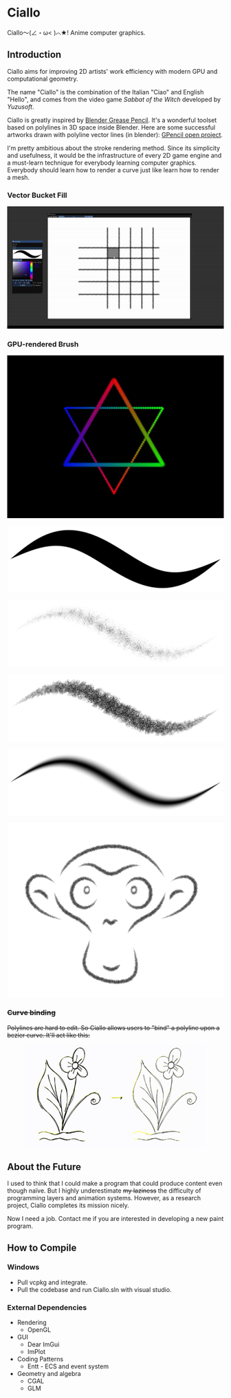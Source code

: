 # Ciallo

Ciallo～(∠・ω< )⌒★! Anime computer graphics.

## Introduction

Ciallo aims for improving 2D artists' work efficiency with modern GPU and computational geometry. 

The name "Ciallo" is the combination of the Italian "Ciao" and English "Hello", and comes from the video game *Sabbat of the Witch* developed by *Yuzusoft*.

Ciallo is greatly inspired by [Blender Grease Pencil](https://docs.blender.org/manual/en/latest/grease_pencil/introduction.html). It's a wonderful toolset based on polylines in 3D space inside Blender. Here are some successful artworks drawn with polyline vector lines (in blender): [GPencil open project](https://cloud.blender.org/p/gallery/5b642e25bf419c1042056fc6).

I'm pretty ambitious about the stroke rendering method. Since its simplicity and usefulness, it would be the infrastructure of every 2D game engine and a must-learn technique for everybody learning computer graphics. Everybody should learn how to render a curve just like learn how to render a mesh.

### Vector Bucket Fill

![vectorFillDemo](./articles/vector_bucket_fill_demo.gif)

### GPU-rendered Brush 

<img src=".\articles\six.gif" alt="naiive brush engine" style="zoom:100%;" />



![brush_airbrush](./articles/brush_vanilla.png)

![brush_pencil](./articles/brush_splatter.png)

![brush_splatter](./articles/brush_pencil.png)

![brush_vanilla](./articles/brush_airbrush.png)

![monkey](./articles/monkey.png)

### ~~Curve binding~~

~~Polylines are hard to edit. So Ciallo allows users to "bind" a polyline upon a bezier curve. It'll act like this:~~

<figure>
    <p> <img src="./articles/strokeManipulation.gif"/></p>
</figure>



## About the Future

I used to think that I could make a program that could produce content even though naïve. But I highly underestimate ~~my laziness~~ the difficulty of programming layers and animation systems. However, as a research project, Ciallo completes its mission nicely.

Now I need a job. Contact me if you are interested in developing a new paint program.

## How to Compile

### Windows

- Pull vcpkg and integrate.
- Pull the codebase and run Ciallo.sln with visual studio.

### External Dependencies

- Rendering
  - OpenGL
- GUI
  - Dear ImGui
  - ImPlot
- Coding Patterns
  - Entt - ECS and event system
- Geometry and algebra
  - CGAL
  - GLM

